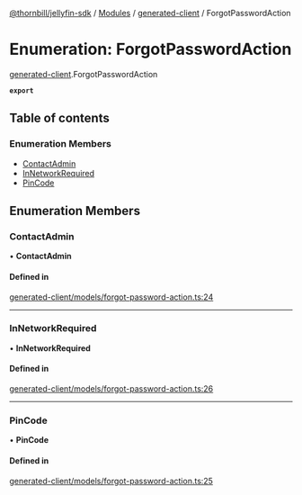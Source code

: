 [@thornbill/jellyfin-sdk](../README.md) / [Modules](../modules.md) / [generated-client](../modules/generated_client.md) / ForgotPasswordAction

# Enumeration: ForgotPasswordAction

[generated-client](../modules/generated_client.md).ForgotPasswordAction

**`export`**

## Table of contents

### Enumeration Members

- [ContactAdmin](generated_client.ForgotPasswordAction.md#contactadmin)
- [InNetworkRequired](generated_client.ForgotPasswordAction.md#innetworkrequired)
- [PinCode](generated_client.ForgotPasswordAction.md#pincode)

## Enumeration Members

### ContactAdmin

• **ContactAdmin**

#### Defined in

[generated-client/models/forgot-password-action.ts:24](https://github.com/jellyfin/jellyfin-sdk-typescript/blob/fa599ae/src/generated-client/models/forgot-password-action.ts#L24)

___

### InNetworkRequired

• **InNetworkRequired**

#### Defined in

[generated-client/models/forgot-password-action.ts:26](https://github.com/jellyfin/jellyfin-sdk-typescript/blob/fa599ae/src/generated-client/models/forgot-password-action.ts#L26)

___

### PinCode

• **PinCode**

#### Defined in

[generated-client/models/forgot-password-action.ts:25](https://github.com/jellyfin/jellyfin-sdk-typescript/blob/fa599ae/src/generated-client/models/forgot-password-action.ts#L25)
